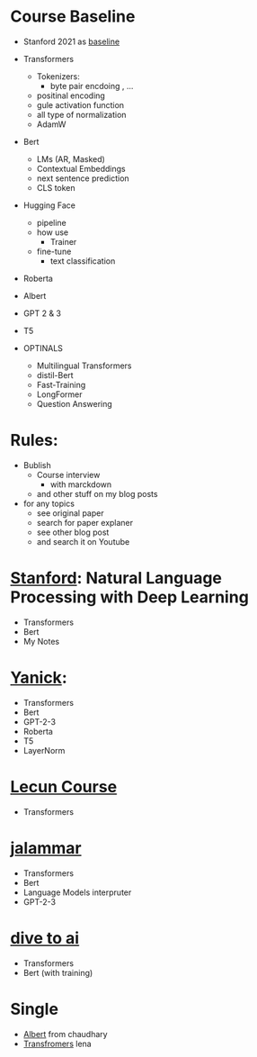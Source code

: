 # Course Baseline
  - Stanford 2021 as [baseline](http://web.stanford.edu/class/cs224n/)
  - Transformers
    - Tokenizers:
      - byte pair encdoing , ...
    - positinal encoding
    - gule activation function
    - all type of normalization
    - AdamW
  - Bert
    - LMs (AR, Masked)
    - Contextual Embeddings
    - next sentence prediction
    - CLS token
  - Hugging Face
    - pipeline
    - how use
      - Trainer
    - fine-tune 
      - text classification
  - Roberta
  - Albert
  - GPT 2 & 3
  - T5
  
  - OPTINALS
    - Multilingual Transformers
    - distil-Bert
    - Fast-Training
    - LongFormer
    - Question Answering
  
    
# Rules:
  - Bublish
    - Course interview 
      - with marckdown
    - and other stuff on my blog posts
  - for any topics
    - see original paper
    - search for paper explaner
    - see other blog post
    - and search it on Youtube


# [Stanford](https://www.youtube.com/playlist?list=PLoROMvodv4rOhcuXMZkNm7j3fVwBBY42z): Natural Language Processing with Deep Learning
- Transformers
- Bert
- My Notes

# [Yanick](https://www.youtube.com/channel/UCZHmQk67mSJgfCCTn7xBfew): 
- Transformers
- Bert
- GPT-2-3
- Roberta
- T5
- LayerNorm

# [Lecun Course](https://www.youtube.com/playlist?list=PLLHTzKZzVU9eaEyErdV26ikyolxOsz6mq)
- Transformers

# [jalammar](http://jalammar.github.io/)
- Transformers
- Bert
- Language Models interpruter
- GPT-2-3

# [dive to ai](https://d2l.ai)
- Transformers
- Bert (with training)

# Single
- [Albert](https://amitness.com/2020/02/albert-visual-summary) from chaudhary
- [Transfromers](lena-voita.github.io) lena



